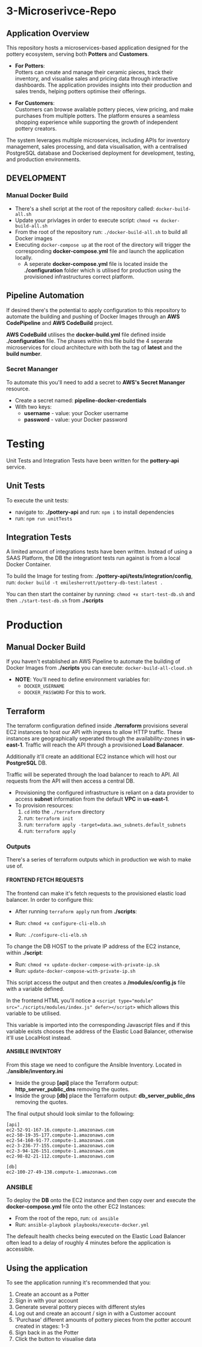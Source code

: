# 3-Microserivce-Repo

## Application Overview

This repository hosts a microservices-based application designed for the pottery ecosystem, serving both **Potters** and **Customers**.

- **For Potters**:  
  Potters can create and manage their ceramic pieces, track their inventory, and visualise sales and pricing data through interactive dashboards. The application provides insights into their production and sales trends, helping potters optimise their offerings.

- **For Customers**:  
  Customers can browse available pottery pieces, view pricing, and make purchases from multiple potters. The platform ensures a seamless shopping experience while supporting the growth of independent pottery creators.

The system leverages multiple microservices, including APIs for inventory management, sales processing, and data visualisation, with a centralised PostgreSQL database and Dockerised deployment for development, testing, and production environments.


## DEVELOPMENT

### Manual Docker Build

- There's a shell script at the root of the repository called: `docker-build-all.sh`
- Update your privlages in order to execute script: `chmod +x docker-build-all.sh`
- From the root of the repository run: `./docker-build-all.sh` to build all Docker images
- Executing `docker-compose up` at the root of the directory will trigger the corresponding **docker-compose.yml** file and launch the application locally. 
  - A seperate **docker-compose.yml** file is located inside the **./configuration** folder which is utilised for production using the provisioned infrastructures correct platform. 

## Pipeline Automation 

If desired there's the potential to apply configuration to this repository to automate the building and pushing of Docker Images through an **AWS CodePipeline** and **AWS CodeBuild** project. 

**AWS CodeBuild** utilises the **docker-build.yml** file defined inside **./configuration** file. The phases within this file build the 4 seperate microservices for cloud architecture with both the tag of **latest** and the **build number**. 

### Secret Mananger

To automate this you'll need to add a secret to **AWS's Secret Mananger** resource. 

- Create a secret named: **pipeline-docker-credentials**
- With two keys:
  -  **username** - value: your Docker username
  - **password** - value: your Docker password

# Testing

Unit Tests and Integration Tests have been written for the **pottery-api** service. 

## Unit Tests

To execute the unit tests:
- navigate to: **./pottery-api** and run: `npm i` to install dependencies
- run: `npm run unitTests`

## Integration Tests

A limited amount of integrations tests have been written. Instead of using a SAAS Platform, the DB the integrationt tests run against is from a local Docker Container. 

To build the Image for testing from: **./pottery-api/__tests__/integration/config**, run: `docker build -t emilesherrott/pottery-db-test:latest .`


You can then start the container by running: `chmod +x start-test-db.sh` and then  `./start-test-db.sh` from **./scripts**

# Production

## Manual Docker Build

If you haven't established an AWS Pipeline to automate the building of Docker Images from **./scripts** you can execute: `docker-build-all-cloud.sh`

- **NOTE**: You'll need to define environment variables for:
  - `DOCKER_USERNAME`
  - `DOCKER_PASSWORD`
  For this to work. 

## Terraform

The terraform configuration defined inside **./terraform** provisions several EC2 instances to host our API with ingress to allow HTTP traffic. These instances are geographically seperated through the availability-zones in **us-east-1**. Traffic will reach the API through a provisioned **Load Balanacer**.

Additionally it'll create an additional EC2 instance which will host our **PostgreSQL** DB. 

Traffic will be seperated through the load balancer to reach to API. All requests from the API will then access a central DB. 

- Provisioning the configured infrastructure is reliant on a data provider to access **subnet** information from the default **VPC** in **us-east-1**. 
- To provision resources:
  1. `cd` into the `./terraform` directory
  2. run: `terraform init`
  3. run: `terraform apply -target=data.aws_subnets.default_subnets`
  4. run: `terraform apply`

### Outputs

There's a series of terraform outputs which in production we wish to make use of. 

#### FRONTEND FETCH REQUESTS

The frontend can make it's fetch requests to the provisioned elastic load balancer. In order to configure this:
- After running `terraform apply` run from **./scripts**:

- Run: `chmod +x configure-cli-elb.sh`
- Run: `./configure-cli-elb.sh`

To change the DB HOST to the private IP address of the EC2 instance, within **./script**:
- Run: `chmod +x update-docker-compose-with-private-ip.sk`
- Run: `update-docker-compose-with-private-ip.sh`

This script access the output and then creates a **/modules/config.js** file with a variable defined. 

In the frontend HTML you'll notice a `<script type="module" src="./scripts/modules/index.js" defer></script>` which allows this variable to be utilised.

This variable is imported into the corresponding Javascript files and if this variable exists chooses the address of the Elastic Load Balancer, otherwise it'll use LocalHost instead. 
 

#### ANSIBLE INVENTORY

From this stage we need to configure the Ansible Inventory. Located in **./ansible/inventory.ini**

- Inside the group **[api]** place the Terraform output: **http_server_public_dns** removing the quotes.
- Inside the group **[db]** place the Terraform output: **db_server_public_dns** removing the quotes. 

The final output should look similar to the following:

```
[api]
ec2-52-91-167-16.compute-1.amazonaws.com
ec2-50-19-35-177.compute-1.amazonaws.com
ec2-54-160-91-77.compute-1.amazonaws.com
ec2-3-236-77-155.compute-1.amazonaws.com
ec2-3-94-126-151.compute-1.amazonaws.com
ec2-98-82-21-112.compute-1.amazonaws.com

[db]
ec2-100-27-49-138.compute-1.amazonaws.com
```

### ANSIBLE

To deploy the **DB** onto the EC2 instance and then copy over and execute the **docker-compose.yml** file onto the other EC2 Instances:
- From the root of the repo, run: `cd ansible`
- Run: `ansible-playbook playbooks/execute-docker.yml`

The defeault health checks being executed on the Elastic Load Balancer often lead to a delay of roughly 4 minutes before the application is accessible. 


## Using the application

To see the application running it's recommended that you:
1. Create an account as a Potter
2. Sign in with your account
3. Generate several pottery pieces with different styles
4. Log out and create an account / sign in with a Customer account
5. 'Purchase' different amounts of pottery pieces from the potter account created in stages: 1-3
6. Sign back in as the Potter
7. Click the button to visualise data